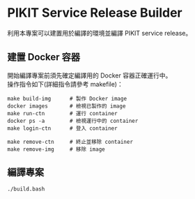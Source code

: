 # PIKIT Service Release Builder  

利用本專案可以建置用於編譯的環境並編譯 PIKIT service release。  

## 建置 Docker 容器  

開始編譯專案前須先確定編譯用的 Docker 容器正確運行中。  
操作指令如下(詳細指令請參考 makefile)：  

```
make build-img      # 製作 Docker image
docker images       # 檢視已製作的 image
make run-ctn        # 運行 container
docker ps -a        # 檢視運行中的 container
make login-ctn      # 登入 container

make remove-ctn     # 終止並移除 container
make remove-img     # 移除 image
```

## 編譯專案  

```
./build.bash
```